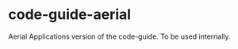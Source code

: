 code-guide-aerial
=================

Aerial Applications version of the code-guide. To be used internally.
